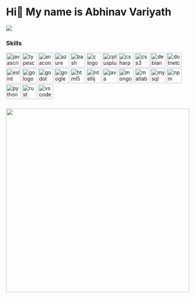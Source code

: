 Hi👋 My name is Abhinav Variyath
========================================================================================================================================

<a href="https://www.github.com/duckyies" target="_blank" rel="noreferrer"><img src="https://img.shields.io/github/followers/duckyies?logo=github&style=for-the-badge&color=0891b2&labelColor=1c1917"></a>

### Skills


<div align="left">
  <img src="https://cdn.jsdelivr.net/gh/devicons/devicon/icons/javascript/javascript-original.svg" height="40" alt="javascript logo"  />
  <img src="https://cdn.jsdelivr.net/gh/devicons/devicon/icons/typescript/typescript-original.svg" height="40" alt="typescript logo"  />
   <img src="https://cdn.jsdelivr.net/gh/devicons/devicon/icons/anaconda/anaconda-original.svg" height="40" alt="anaconda logo"  />
   <img src="https://cdn.jsdelivr.net/gh/devicons/devicon/icons/azure/azure-original.svg" height="40" alt="azure logo"  />
   <img src="https://cdn.jsdelivr.net/gh/devicons/devicon/icons/bash/bash-original.svg" height="40" alt="bash logo"  />
   <img src="https://cdn.jsdelivr.net/gh/devicons/devicon/icons/c/c-original.svg" height="40" alt="c logo"  />
   <img src="https://cdn.jsdelivr.net/gh/devicons/devicon/icons/cplusplus/cplusplus-original.svg" height="40" alt="cplusplus logo"  />
   <img src="https://cdn.jsdelivr.net/gh/devicons/devicon/icons/csharp/csharp-original.svg" height="40" alt="csharp logo"  />
   <img src="https://cdn.jsdelivr.net/gh/devicons/devicon/icons/css3/css3-original.svg" height="40" alt="css3 logo"  />
   <img src="https://cdn.jsdelivr.net/gh/devicons/devicon/icons/debian/debian-original.svg" height="40" alt="debian logo"  />
   <img src="https://cdn.jsdelivr.net/gh/devicons/devicon/icons/dotnetcore/dotnetcore-original.svg" height="40" alt="dotnetcore logo"  />
   <img src="https://cdn.jsdelivr.net/gh/devicons/devicon/icons/eslint/eslint-original.svg" height="40" alt="eslint logo"  />
   <img src="https://cdn.jsdelivr.net/gh/devicons/devicon/icons/go/go-original.svg" height="40" alt="go logo"  />
   <img src="https://cdn.jsdelivr.net/gh/devicons/devicon/icons/godot/godot-original.svg" height="40" alt="godot logo"  />
   <img src="https://cdn.jsdelivr.net/gh/devicons/devicon/icons/googlecloud/googlecloud-original.svg" height="40" alt="googlecloud logo"  />
   <img src="https://cdn.jsdelivr.net/gh/devicons/devicon/icons/html5/html5-original.svg" height="40" alt="html5 logo"  />
   <img src="https://cdn.jsdelivr.net/gh/devicons/devicon/icons/intellij/intellij-original.svg" height="40" alt="intellij logo"  />
   <img src="https://cdn.jsdelivr.net/gh/devicons/devicon/icons/java/java-original.svg" height="40" alt="java logo"  />
   <img src="https://cdn.jsdelivr.net/gh/devicons/devicon/icons/mongodb/mongodb-original.svg" height="40" alt="mongodb logo"  />
   <img src="https://cdn.jsdelivr.net/gh/devicons/devicon/icons/matlab/matlab-original.svg" height="40" alt="matlab logo"  />
   <img src="https://cdn.jsdelivr.net/gh/devicons/devicon/icons/mysql/mysql-original.svg" height="40" alt="mysql logo"  />
   <img src="https://cdn.jsdelivr.net/gh/devicons/devicon/icons/npm/npm-original-wordmark.svg" height="40" alt="npm logo"  />
   <img src="https://cdn.jsdelivr.net/gh/devicons/devicon/icons/python/python-original.svg" height="40" alt="python logo"  />
   <img src="https://cdn.jsdelivr.net/gh/devicons/devicon/icons/rust/rust-original.svg" height="40" alt="rust logo"  />
   <img src="https://cdn.jsdelivr.net/gh/devicons/devicon/icons/vscode/vscode-original.svg" height="40" alt="vscode logo"  />
</div>

###
<div align="left">
  <img height="500" src="https://external-content.duckduckgo.com/iu/?u=https%3A%2F%2Fimg.lemde.fr%2F2019%2F10%2F08%2F0%2F0%2F680%2F680%2F1200%2F0%2F75%2F0%2Fe8e157d_aIQdzMQgprCaIN2iDsPVmM0v.jpg&f=1&nofb=1&ipt=0845e1b56ad65efcda472edd519651eb26fe08b66e5959e8aa9a8fbd8863a75d&ipo=images"  />
</div>
